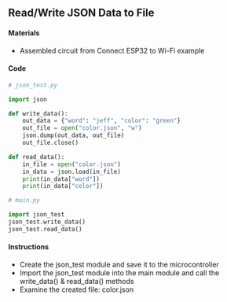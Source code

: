## Read/Write JSON Data to File

#### Materials
 - Assembled circuit from Connect ESP32 to Wi-Fi example

#### Code
```Python
# json_test.py

import json

def write_data():
    out_data = {"word": "jeff", "color": "green"}
    out_file = open("color.json", "w")
    json.dump(out_data, out_file)
    out_file.close()

def read_data():
    in_file = open("color.json")
    in_data = json.load(in_file)
    print(in_data["word"])
    print(in_data["color"])
```
```Python
# main.py

import json_test
json_test.write_data()
json_test.read_data()
```

#### Instructions
 - Create the json_test module and save it to the microcontroller
 - Import the json_test module into the main module and call the write_data() & read_data() methods
 - Examine the created file: color.json

